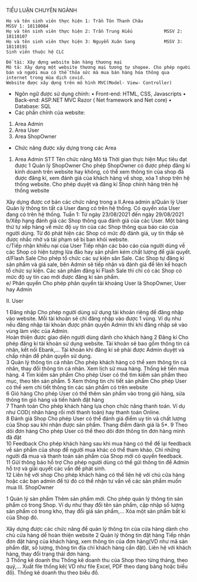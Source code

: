  TIỂU LUẬN CHUYÊN NGÀNH
	
	Họ và tên sinh viên thực hiện 1: Trần Tôn Thanh Châu	 	        MSSV 1: 18110084 
	Họ và tên sinh viên thực hiện 2: Trần Trung Hiếu	 	 	MSSV 2: 18110107
	Họ và tên sinh viên thực hiện 3: Nguyễn Xuân Sang	 	 	MSSV 3: 18110191
	Sinh viên thuộc hệ CLC

	Đề tài: Xây dựng website bán hàng thương mại
	Mô tả: Xây dựng một website thương mại tương tự shopee. Cho phép người bán và người mua có thể thỏa sức mà mua bán hàng hóa thông qua internet trong mùa dịch covid.
	Website được xây dựng trên mô hình MVC(Model- View- Controller)
*	Ngôn ngữ được sử dụng chính:
•	Front-end: HTML, CSS, Javascripts
•	Back-end: ASP.NET MVC Razor ( Net framework and Net core)
•	Database: SQL
*	Các phần chính của website:
1.	Area Admin
2.	Area User
3.	Area ShopOwner
*	Chức năng được xây dựng trong các Area
1.	Area Admin
STT	Tên chức năng	Mô tả	Thời gian thực hiện	Mục tiêu đạt được
1	Quản lý ShopOwner	Cho phép ShopOwner có được phép đăng kí kinh doanh trên website hay không, có thể xem thông tin của shop đã được đăng kí, xem đánh giá của khách hàng về shop, xóa 1 shop trên hệ thống website.
Cho phép duyệt và đăng kí Shop chính hãng trên hệ thống website	






Xây dựng được cơ bản các chức năng trong a
II.Area admin
a/Quản lý User	Quản lý thông tin tất cả User đang có trên hệ thống. Có quyền xóa User đang có trên hệ thống.	Tuần 1: Từ ngày 23/08/2021 đến ngày 29/08/2021	
b/Xếp hạng đánh giá các Shop thông qua đánh giá của các User.	Một bảng thứ tự xếp hàng về mức độ uy tín của các Shop thông qua báo cáo của người dùng. Từ đó phát hiện các Shop có mức độ đánh giá, uy tín thấp sẽ được nhắc nhở và tái phạm sẽ bị ban khỏi website.	
c/Tiếp nhận khiếu nại của User	Tiếp nhận các báo cáo của người dùng về các Shop có hiện tượng lừa đảo hay sản phẩm kém chất lượng để giải quyết.	
d/Flash Sale Cho phép tổ chức các sự kiện săn Sale. Các Shop tự đăng kí sản phẩm và giá sale, bên Admin sẽ tiếp nhận và đánh giá để lên kế hoạch tổ chức sự kiện. Các sản phẩm đăng kí Flash Sale thì chỉ có các Shop có mức độ uy tín cao mới được đăng kí sản phẩm.	
e/ Phân quyền Cho phép phân quyền tài khoảng User là ShopOwner, User hay Admin		

II.	User

1	Đăng nhập Cho phép người dùng sử dụng tài khoản riêng để đăng nhập vào website. Mỗi tài khoản sẽ chỉ đăng nhập vào được 1 vùng. Ví dụ như nếu đăng nhập tài khoản được phân quyền Admin thì khi đăng nhập sẽ vào vùng làm việc của Admin.		
Hoàn thiện được giao diện người dùng dành cho khách hàng
2 	Đăng kí	Cho phép đăng kí tài khoản sử dụng website. Tài khoản sẽ bao gồm thông tin cá nhân, kết nối Ebank,... Tài khoản khi đăng kí sẽ phải được Admin duyệt và chấp nhận để phân quyền sử dụng.	
3	Quản lý thông tin cá nhân	Cho phép khách hàng có thể xem thông tin cá nhân, thay đổi thông tin cá nhân. Xem lịch sử mua hàng. Thống kê tiền mua hàng.	
4	Tìm kiếm sản phẩm	Cho phép User có thể tìm kiếm sản phẩm theo mục, theo tên sản phẩm.	
5	Xem thông tin chi tiết sản phẩm	Cho phép User có thể xem chi tiết thông tin các sản phẩm có trên website		
6	Giỏ hàng	Cho phép User có thể thêm sản phẩm vào trong giỏ hàng, sửa thông tin giỏ hàng và tiến hành đặt hàng		
7	Thanh toán	Cho phép khách hàng lựa chọn chức năng thanh toán. Ví dụ như COD( nhân hàng rồi mới thanh toán) hay thanh toán Online.	
8	Đánh giá Shop	Cho phép User có thể đánh giá điểm uy tín và chất lượng của Shop sau khi nhận được sản phẩm. Thang điểm đánh giá là 5*.	
9	Theo dõi đơn hàng	Cho phép User có thể theo dõi đơn thông tin đơn hàng mình đã đặt		
10	Feedback	Cho phép khách hàng sau khi mua hàng có thể để lại feedback về sản phẩm của shop để người mua khác có thể tham khảo. Chỉ những người đã mua và thanh toán sản phẩm của Shop mới có quyền feedback.	
11	Gửi thông báo hỗ trợ	Cho phép người dùng có thể gửi thông tin để Admin hỗ trợ và giải quyết các vấn đề phát sinh.	
12	Liên hệ với shop	Cho phép khách hàng có thể liên hệ với chủ cửa hàng hoặc các bạn admin để từ đó có thể nhận tư vấn về các sản phẩm muốn mua	
III.	ShopOwner

1	Quản lý sản phẩm	Thêm sản phẩm mới.
Cho phép quản lý thông tin sản phẩm có trong Shop. Ví dụ như thay đổi tên sản phẩm, cập nhập số lượng sản phẩm có trong kho, thay đổi giá sản phẩm,… Xóa một sản phẩm bất kì của Shop đó.	 

Xây dựng được các chức năng để quản lý thông tin của cửa hàng dành cho chủ cửa hàng dể hoàn thiện website
2	Quản lý thông tin đặt hàng	Tiếp nhận đơn đặt hàng của khách hàng, xem thông tin của đơn hàng(VD như mã sản phẩm đặt, số lượng, thông tin địa chỉ khách hàng cần đặt). Liên hệ với khách hàng, thay đổi trạng thái đơn hàng.		
3	Thống kê doanh thu	Thống kê doanh thu của Shop theo từng tháng, theo quý,… Xuất file thống kê( VD như file Excel, PDF theo dạng bảng hoặc biểu đồ).
Thống kê doanh thu theo biểu đồ.	



	


